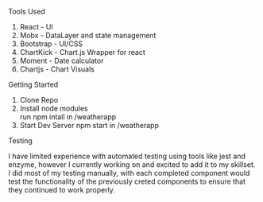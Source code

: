 Tools Used
1. React - UI
2.    Mobx - DataLayer and state management
3.    Bootstrap - UI/CSS
4.    ChartKick - Chart.js Wrapper for react
5.    Moment - Date calculator
6.    Chartjs - Chart Visuals


Getting Started
1. Clone Repo
2. Install node modules   
    run npm intall in /weatherapp
3. Start Dev Server
    npm start in /weatherapp

Testing

I have limited experience with automated testing using tools like jest and enzyme, however I currently working on and excited to add it to my skillset. I did most of my testing manually, with each completed component would test the functionality of the previously creted components to ensure that they continued to work properly.
